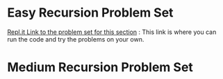 # Easy Recursion Problem Set

[Repl.it Link to the problem set for this section](https://repl.it/@r_clarkem/js-algorithms-and-data-structures-masterclass#index.js) : This link is where you can run the code and try the problems on your own.

# Medium Recursion Problem Set
